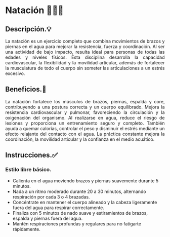 # Natación 🏊‍♂️💦


## Descripción.💡

<p align="justify">La natación es un ejercicio completo que combina movimientos de brazos y piernas en el agua para mejorar la resistencia, fuerza y coordinación. Al ser una actividad de bajo impacto, resulta ideal para personas de todas las edades y niveles físicos. Esta disciplina desarrolla la capacidad cardiovascular, la flexibilidad y la movilidad articular, además de fortalecer la musculatura de todo el cuerpo sin someter las articulaciones a un estrés excesivo.</p>


## Beneficios.🌊

<p align="justify">La natación fortalece los músculos de brazos, piernas, espalda y core, contribuyendo a una postura correcta y un cuerpo equilibrado. Mejora la resistencia cardiovascular y pulmonar, favoreciendo la circulación y la oxigenación del organismo. Al realizarse en agua, reduce el riesgo de lesiones y proporciona un entrenamiento seguro y completo. También ayuda a quemar calorías, controlar el peso y disminuir el estrés mediante un efecto relajante del contacto con el agua. La práctica constante mejora la coordinación, la movilidad articular y la confianza en el medio acuático.</p>


## Instrucciones.✅

### Estilo libre básico.

- Calienta en el agua moviendo brazos y piernas suavemente durante 5 minutos.
- Nada a un ritmo moderado durante 20 a 30 minutos, alternando respiración por cada 3 o 4 brazadas.
- Concéntrate en mantener el cuerpo alineado y la cabeza ligeramente fuera del agua para respirar correctamente.
- Finaliza con 5 minutos de nado suave y estiramientos de brazos, espalda y piernas fuera del agua.
- Mantén respiraciones profundas y regulares para no fatigarte rápidamente.